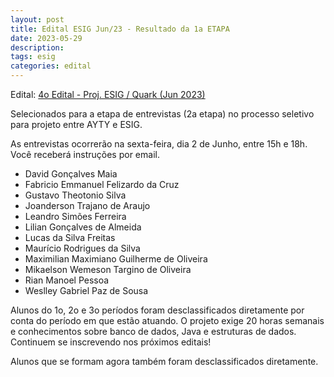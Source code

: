 ```yaml
---
layout: post
title: Edital ESIG Jun/23 - Resultado da 1a ETAPA
date: 2023-05-29
description: 
tags: esig
categories: edital
---
```


Edital: [4o Edital - Proj. ESIG / Quark (Jun 2023)](/editais/2023-05-21-esig-edital4/)


Selecionados para a etapa de entrevistas (2a etapa) no processo seletivo para projeto entre AYTY e ESIG.

As entrevistas ocorrerão na sexta-feira, dia 2 de Junho, entre 15h e 18h. Você receberá instruções por email.

- David Gonçalves Maia
- Fabricio Emmanuel Felizardo da Cruz
- Gustavo Theotonio Silva 
- Joanderson Trajano de Araujo
- Leandro Simões Ferreira
- Lilian Gonçalves de Almeida
- Lucas da Silva Freitas
- Maurício Rodrigues da Silva
- Maximilian Maximiano Guilherme de Oliveira
- Mikaelson Wemeson Targino de Oliveira
- Rian Manoel Pessoa
- Weslley Gabriel Paz de Sousa

Alunos do 1o, 2o e 3o períodos foram desclassificados diretamente por conta do período em que estão atuando. O projeto exige 20 horas semanais e conhecimentos sobre banco de dados, Java e estruturas de dados. Continuem se inscrevendo nos próximos editais!

Alunos que se formam agora também foram desclassificados diretamente.

